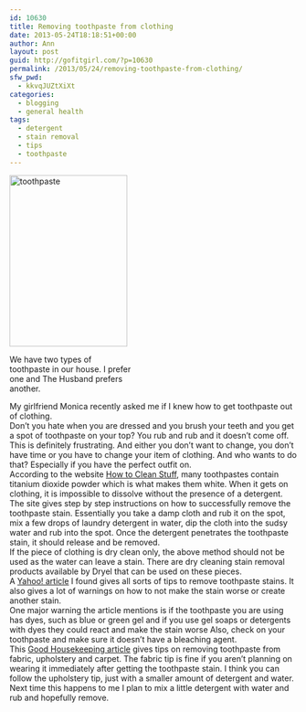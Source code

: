 ```yaml
---
id: 10630
title: Removing toothpaste from clothing
date: 2013-05-24T18:18:51+00:00
author: Ann
layout: post
guid: http://gofitgirl.com/?p=10630
permalink: /2013/05/24/removing-toothpaste-from-clothing/
sfw_pwd:
  - kkvqJUZtXiXt
categories:
  - blogging
  - general health
tags:
  - detergent
  - stain removal
  - tips
  - toothpaste
---
```

<div id="attachment_10632" style="width: 216px" class="wp-caption alignleft">
  <a href="http://gofitgirl.com/?attachment_id=10632" rel="attachment wp-att-10632"><img class="size-medium wp-image-10632" alt="toothpaste" src="http://gofitgirl.com/wp-content/uploads/2013/05/toothpaste-e1369196769584-206x300.jpg" width="206" height="300" /></a>
  
  <p class="wp-caption-text">
    We have two types of toothpaste in our house. I prefer one and The Husband prefers another. 
  </p>
</div>

  
My girlfriend Monica recently asked me if I knew how to get toothpaste out of clothing.  
Don&#8217;t you hate when you are dressed and you brush your teeth and you get a spot of toothpaste on your top? You rub and rub and it doesn&#8217;t come off.  
This is definitely frustrating. And either you don&#8217;t want to change, you don&#8217;t have time or you have to change your item of clothing. And who wants to do that? Especially if you have the perfect outfit on.  
According to the website [How to Clean Stuff](http://www.howtocleanstuff.net/how-to-remove-toothpaste-from-clothing/), many toothpastes contain titanium dioxide powder which is what makes them white. When it gets on clothing, it is impossible to dissolve without the presence of a detergent.  
The site gives step by step instructions on how to successfully remove the toothpaste stain. Essentially you take a damp cloth and rub it on the spot, mix a few drops of laundry detergent in water, dip the cloth into the sudsy water and rub into the spot. Once the detergent penetrates the toothpaste stain, it should release and be removed.  
If the piece of clothing is dry clean only, the above method should not be used as the water can leave a stain. There are dry cleaning stain removal products available by Dryel that can be used on these pieces.  
A [Yahoo! article](http://voices.yahoo.com/how-remove-toothpaste-stains-5730912.html?cat=25) I found gives all sorts of tips to remove toothpaste stains. It also gives a lot of warnings on how to not make the stain worse or create another stain.  
One major warning the article mentions is if the toothpaste you are using has dyes, such as blue or green gel and if you use gel soaps or detergents with dyes they could react and make the stain worse Also, check on your toothpaste and make sure it doesn&#8217;t have a bleaching agent.  
This [Good Housekeeping article](http://www.goodhousekeeping.com/home/stain-buster/stains-toothpaste-may07) gives tips on removing toothpaste from fabric, upholstery and carpet. The fabric tip is fine if you aren&#8217;t planning on wearing it immediately after getting the toothpaste stain. I think you can follow the upholstery tip, just with a smaller amount of detergent and water.  
Next time this happens to me I plan to mix a little detergent with water and rub and hopefully remove.